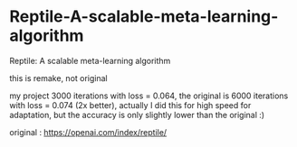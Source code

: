 # Reptile-A-scalable-meta-learning-algorithm
Reptile: A scalable meta-learning algorithm

this is remake, not original

my project 3000 iterations with loss = 0.064, the original is 6000 iterations with loss = 0.074 (2x better), actually I did this for high speed for adaptation, but the accuracy is only slightly lower than the original :)

original : https://openai.com/index/reptile/
